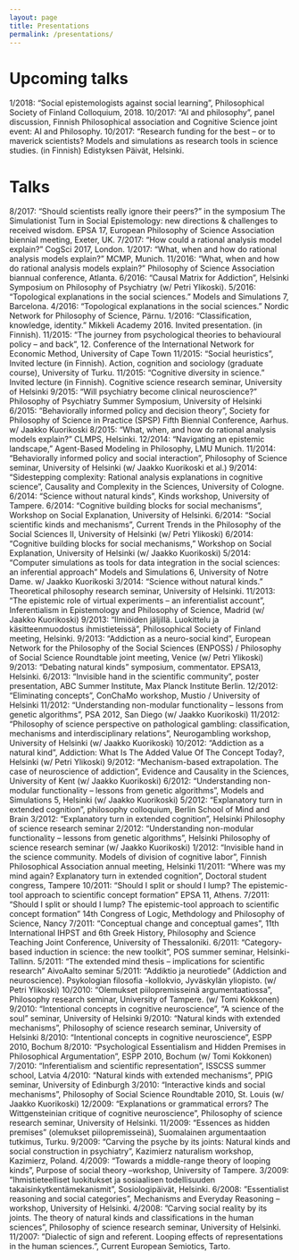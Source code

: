 ```yaml
---
layout: page
title: Presentations
permalink: /presentations/
---
```


# Upcoming talks
1/2018: “Social epistemologists against social learning”, Philosophical Society of Finland Colloquium, 2018.
10/2017: “AI and philosophy”, panel discussion, Finnish Philosophical association and Cognitive Science joint event: AI and Philosophy.
10/2017: “Research funding for the best – or to maverick scientists? Models and simulations as research tools in science studies. (in Finnish) Edistyksen Päivät, Helsinki.

# Talks
8/2017: “Should scientists really ignore their peers?” in the symposium The Simulationist Turn in Social Epistemology: new directions & challenges to received wisdom. EPSA 17, European Philosophy of Science Association biennial meeting, Exeter, UK.
7/2017: “How could a rational analysis model explain?” CogSci 2017, London.
1/2017: “What, when and how do rational analysis models explain?” MCMP, Munich.
11/2016: “What, when and how do rational analysis models explain?” Philosophy of Science Association biannual conference, Atlanta.
6/2016: “Causal Matrix for Addiction”,  Helsinki Symposium on Philosophy of Psychiatry
(w/ Petri Ylikoski).
5/2016: “Topological explanations in the social sciences.” Models and Simulations 7, Barcelona.
4/2016: “Topological explanations in the social sciences.” Nordic Network for Philosophy of Science, Pärnu.
1/2016: “Classification, knowledge, identity.” Mikkeli Academy 2016. Invited presentation. (in Finnish).
11/2015: “The  journey from psychological theories to behavioural policy – and back”, 12. Conference of the International Network for Economic Method, University of Cape Town
11/2015: “Social heuristics”, Invited lecture (in Finnish). Action, cognition and sociology (graduate course), University of Turku.
11/2015: “Cognitive diversity in science.” Invited lecture (in Finnish). Cognitive science research seminar, University of Helsinki
9/2015: “Will psychiatry become clinical neuroscience?” Philosophy of Psychiatry Summer Symposium, University of Helsinki
6/2015: “Behaviorally informed policy and decision theory”, Society for Philosophy of Science in Practice (SPSP) Fifth Biennial Conference, Aarhus.
w/ Jaakko Kuorikoski
8/2015: “What, when, and how do rational analysis models explain?” CLMPS, Helsinki.
12/2014: “Navigating an epistemic landscape,” Agent-Based Modeling in Philosophy, LMU Munich.
11/2014: “Behaviorally informed policy and social interaction”, Philosophy of Science seminar, University of Helsinki (w/ Jaakko Kuorikoski et al.)
9/2014: “Sidestepping complexity: Rational analysis explanations in cognitive science”, Causality and Complexity in the Sciences, University of Cologne.
6/2014: “Science without natural kinds”, Kinds workshop, University of Tampere.
6/2014: “Cognitive building blocks for social mechanisms”, Workshop on Social Explanation, University of Helsinki.
6/2014: “Social scientific kinds and mechanisms”, Current Trends in the Philosophy of the Social Sciences II, University of Helsinki (w/ Petri Ylikoski)
6/2014: “Cognitive building blocks for social mechanisms,” Workshop on Social Explanation, University of Helsinki (w/ Jaakko Kuorikoski)
5/2014: “Computer simulations as tools for data integration in the social sciences: an inferential approach” Models and Simulations 6, University of Notre Dame. w/ Jaakko Kuorikoski
3/2014: “Science without natural kinds.” Theoretical philosophy research seminar, University of Helsinki.
11/2013: “The epistemic role of virtual experiments – an inferentialist account”, Inferentialism in Epistemology and Philosophy of Science, Madrid (w/ Jaakko Kuorikoski)
9/2013: “Ilmiöiden jäljillä. Luokittelu ja käsitteenmuodostus ihmistieteissä”, Philosophical Society of Finland meeting, Helsinki.
9/2013:  “Addiction as a neuro-social kind”, European Network for the Philosophy of the Social Sciences (ENPOSS) / Philosophy of Social Science Roundtable joint meeting, Venice (w/ Petri Ylikoski)
9/2013: “Debating natural kinds” symposium, commentator. EPSA13, Helsinki.
6/2013: “Invisible hand in the scientific community”, poster presentation, ABC Summer Institute, Max Planck Institute Berlin.
12/2012: “Eliminating concepts”, ConChaMo workshop, Mustio / University of Helsinki
11/2012: “Understanding non-modular functionality – lessons from genetic algorithms”, PSA 2012, San Diego (w/ Jaakko Kuorikoski)
11/2012: “Philosophy of science perspective on pathological gambling: classification, mechanisms and interdisciplinary relations”, Neurogambling workshop, University of Helsinki (w/ Jaakko Kuorikoski)
10/2012: “Addiction as a natural kind”, Addiction: What Is The Added Value Of The Concept Today?, Helsinki (w/ Petri Ylikoski)
9/2012: “Mechanism-based extrapolation. The case of neuroscience of addiction”, Evidence and Causality in the Sciences, University of Kent (w/ Jaakko Kuorikoski)
6/2012: “Understanding non-modular functionality – lessons from genetic algorithms”, Models and Simulations 5, Helsinki (w/ Jaakko Kuorikoski)
5/2012: “Explanatory turn in extended cognition”, philosophy colloquium, Berlin School of Mind and Brain
3/2012: “Explanatory turn in extended cognition”, Helsinki Philosophy of science research seminar
2/2012: “Understanding non-modular functionality – lessons from genetic algorithms”, Helsinki Philosophy of science research seminar  (w/ Jaakko Kuorikoski)
1/2012: “Invisible hand in the science community. Models of division of cognitive labor”, Finnish Philosophical Association annual meeting, Helsinki
11/2011: “Where was my mind again? Explanatory turn in extended cognition”, Doctoral student congress, Tampere
10/2011: “Should I split or should I lump? The epistemic-tool approach to scientific concept formation” EPSA 11, Athens.
7/2011: “Should I split or should I lump? The epistemic-tool approach to scientific concept formation” 14th Congress of Logic, Methdology and Philosophy of Science, Nancy
7/2011: “Conceptual change and conceptual games”, 11th International IHPST and 6th Greek History, Philosophy and Science Teaching Joint Conference, University of Thessaloniki.
6/2011: “Category-based induction in science: the new toolkit”, POS summer seminar, Helsinki-Tallinn.
5/2011: “The extended mind thesis – implications for scientific research” AivoAalto seminar
5/2011: “Addiktio ja neurotiede” (Addiction and neuroscience). Psykologian filosofia -kollokvio,  Jyväskylän yliopisto. (w/ Petri Ylikoski)
10/2010: “Olemukset piilopremisseinä argumentaatiossa”, Philosophy research seminar, University of Tampere. (w/ Tomi Kokkonen)
9/2010: “Intentional concepts in cognitive neuroscience”, “A science of the soul” seminar, University of Helsinki
9/2010: “Natural kinds with extended mechanisms”, Philosophy of science research seminar, University of Helsinki
8/2010: “Intentional concepts in cognitive neuroscience”, ESPP 2010, Bochum
8/2010: “Psychological Essentialism and Hidden Premises in Philosophical Argumentation”, ESPP 2010, Bochum (w/ Tomi Kokkonen)
7/2010: “Inferentialism and scientific representation”, ISSCSS summer school, Latvia
4/2010: “Natural kinds with extended mechanisms”, PPIG seminar, University of Edinburgh
3/2010: “Interactive kinds and social mechanisms”, Philosophy of Social Science Roundtable 2010, St. Louis (w/ Jaakko Kuorikoski)
12/2009: “Explanations or grammatical errors? The Wittgensteinian critique of cognitive neuroscience”, Philosophy of science research seminar, University of Helsinki.
11/2009: “Essences as hidden premises” (olemukset piilopremisseinä), Suomalainen argumentaation tutkimus, Turku.
9/2009: “Carving the psyche by its joints: Natural kinds and social construction in psychiatry”, Kazimierz naturalism workshop, Kazimierz, Poland.
4/2009: “Towards a middle-range theory of looping kinds”, Purpose of social theory –workshop, University of Tampere.
3/2009: “Ihmistieteelliset luokitukset ja sosiaalisen todellisuuden takaisinkytkentämekanismit”, Sosiologipäivät, Helsinki.
6/2008: ”Essentialist reasoning and social categories”, Mechanisms and Everyday Reasoning –workshop, University of Helsinki.
4/2008: ”Carving social reality by its joints. The theory of natural kinds and classifications in the human sciences”, Philosophy of science research seminar, University of Helsinki.
11/2007: ”Dialectic of sign and referent. Looping effects of representations in the human sciences.”, Current European Semiotics, Tarto.
